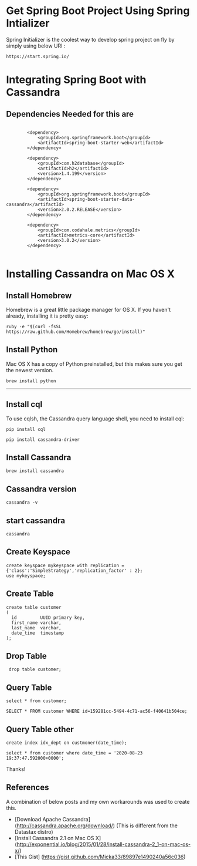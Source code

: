 

Get Spring Boot Project Using Spring Intializer 
===============================================
Spring Initializer is the coolest way to develop spring project on fly by simply using below URI :

```
https://start.spring.io/
```

Integrating Spring Boot with Cassandra
======================================

Dependencies Needed for this are 
--------------------------------

```

        <dependency>
            <groupId>org.springframework.boot</groupId>
            <artifactId>spring-boot-starter-web</artifactId>
        </dependency>

        <dependency>
            <groupId>com.h2database</groupId>
            <artifactId>h2</artifactId>
            <version>1.4.199</version>
        </dependency>
        
        <dependency>
            <groupId>org.springframework.boot</groupId>
            <artifactId>spring-boot-starter-data-cassandra</artifactId>
            <version>2.0.2.RELEASE</version>
        </dependency>

        <dependency>
            <groupId>com.codahale.metrics</groupId>
            <artifactId>metrics-core</artifactId>
            <version>3.0.2</version>
        </dependency>
        
 ```       


Installing Cassandra on Mac OS X
================================


Install Homebrew 
----------------
Homebrew is a great little package manager for OS X. If you haven't already, installing it is pretty easy:
```
ruby -e "$(curl -fsSL https://raw.github.com/Homebrew/homebrew/go/install)"
```

Install Python
--------------
Mac OS X has a copy of Python preinstalled, but this makes sure you get the newest version.
```
brew install python
```

-----------
Install cql
-----------
To use cqlsh, the Cassandra query language shell, you need to install cql:
```
pip install cql

pip install cassandra-driver
```
Install Cassandra
-----------------
```brew install cassandra```

Cassandra version
-----------------
```cassandra -v```

start cassandra
---------------
```cassandra```

Create Keyspace
----------------
``` 
create keyspace mykeyspace with replication = {'class':'SimpleStrategy','replication_factor' : 2}; 
use mykeyspace;
```

Create Table
------------
```  
create table customer
(
  id         UUID primary key,
  first_name varchar,
  last_name  varchar,
  date_time  timestamp
); 
```

Drop Table
-----------

``` drop table customer;```

Query Table
-------------
``` 
select * from customer; 

SELECT * FROM customer WHERE id=159281cc-5494-4c71-ac56-f40641b504ce;

```

Query Table other 
-------------
```
create index idx_dept on custmoner(date_time);

select * from customer where date_time = '2020-08-23 19:37:47.592000+0000';
```


Thanks!

References 
-----------
A combination of below posts and my own workarounds was used to create this.
* [Download Apache Cassandra] (http://cassandra.apache.org/download/) (This is different from the Datastax distro)
* [Install Cassandra 2.1 on Mac OS X] (http://exponential.io/blog/2015/01/28/install-cassandra-2_1-on-mac-os-x/)
* [This Gist] (https://gist.github.com/Micka33/89897e1490240a56c036)

